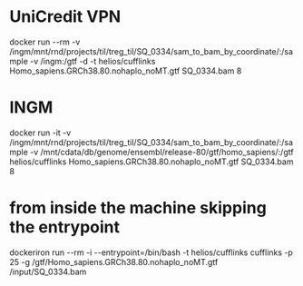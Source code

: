 # UniCredit VPN
docker run --rm -v /ingm/mnt/rnd/projects/til/treg_til/SQ_0334/sam_to_bam_by_coordinate/:/sample -v /ingm:/gtf -d -t helios/cufflinks Homo_sapiens.GRCh38.80.nohaplo_noMT.gtf SQ_0334.bam 8

# INGM 
docker run -it -v /ingm/mnt/rnd/projects/til/treg_til/SQ_0334/sam_to_bam_by_coordinate/:/sample -v /mnt/cdata/db/genome/ensembl/release-80/gtf/homo_sapiens/:/gtf helios/cufflinks Homo_sapiens.GRCh38.80.nohaplo_noMT.gtf SQ_0334.bam 8

# from inside the machine skipping the entrypoint
dockeriron run --rm -i --entrypoint=/bin/bash -t helios/cufflinks
cufflinks -p 25 -g /gtf/Homo_sapiens.GRCh38.80.nohaplo_noMT.gtf /input/SQ_0334.bam 


